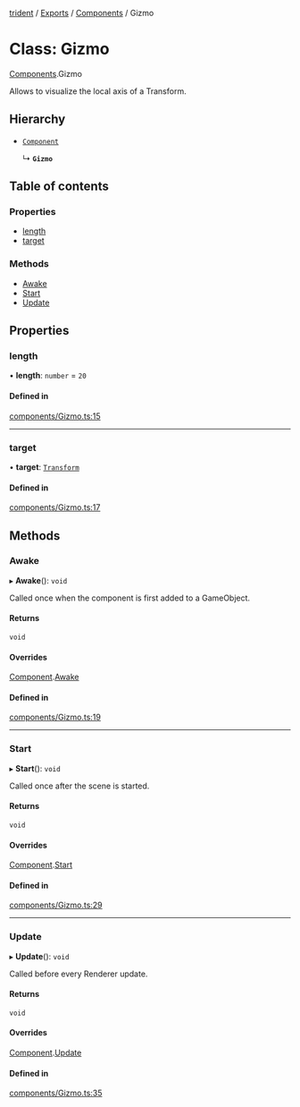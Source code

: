 [trident](../README.md) / [Exports](../modules.md) / [Components](../modules/Components.md) / Gizmo

# Class: Gizmo

[Components](../modules/Components.md).Gizmo

Allows to visualize the local axis of a Transform.

## Hierarchy

- [`Component`](Components.Component.md)

  ↳ **`Gizmo`**

## Table of contents

### Properties

- [length](Components.Gizmo.md#length)
- [target](Components.Gizmo.md#target)

### Methods

- [Awake](Components.Gizmo.md#awake)
- [Start](Components.Gizmo.md#start)
- [Update](Components.Gizmo.md#update)

## Properties

### length

• **length**: `number` = `20`

#### Defined in

[components/Gizmo.ts:15](https://github.com/AIFanatic/Trident/blob/49a3665/src/components/Gizmo.ts#L15)

___

### target

• **target**: [`Transform`](Components.Transform.md)

#### Defined in

[components/Gizmo.ts:17](https://github.com/AIFanatic/Trident/blob/49a3665/src/components/Gizmo.ts#L17)

## Methods

### Awake

▸ **Awake**(): `void`

Called once when the component is first added to a GameObject.

#### Returns

`void`

#### Overrides

[Component](Components.Component.md).[Awake](Components.Component.md#awake)

#### Defined in

[components/Gizmo.ts:19](https://github.com/AIFanatic/Trident/blob/49a3665/src/components/Gizmo.ts#L19)

___

### Start

▸ **Start**(): `void`

Called once after the scene is started.

#### Returns

`void`

#### Overrides

[Component](Components.Component.md).[Start](Components.Component.md#start)

#### Defined in

[components/Gizmo.ts:29](https://github.com/AIFanatic/Trident/blob/49a3665/src/components/Gizmo.ts#L29)

___

### Update

▸ **Update**(): `void`

Called before every Renderer update.

#### Returns

`void`

#### Overrides

[Component](Components.Component.md).[Update](Components.Component.md#update)

#### Defined in

[components/Gizmo.ts:35](https://github.com/AIFanatic/Trident/blob/49a3665/src/components/Gizmo.ts#L35)

